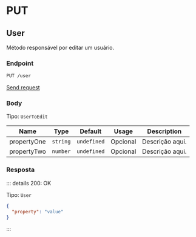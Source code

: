 # PUT

## User

Método responsável por editar um usuário.

### Endpoint

```sh
PUT /user
```

[Send request](https://hopp.sh/r/2lUSclVS0hUL '/user')

### Body

Tipo: `UserToEdit`

| Name        | Type     | Default     | Usage    | Description     |
| ----------- | -------- | ----------- | -------- | --------------- |
| propertyOne | `string` | `undefined` | Opcional | Descrição aqui. |
| propertyTwo | `number` | `undefined` | Opcional | Descrição aqui. |

### Resposta

::: details 200: OK

Tipo: `User`

```json
{
  "property": "value"
}
```

:::
